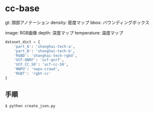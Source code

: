 # cc-base

gt: 頭部アノテーション
density: 密度マップ
bbox: バウンディングボックス

image: RGB画像
depth: 深度マップ
temperature: 温度マップ

```python
dataset_dict = {
    'part_A': 'shanghai-tech-a', 
    'part_B': 'shanghai-tech-b', 
    'RGBD': 'shanghai-tech-rgbd', 
    'UCF-QNRF': 'ucf-qnrf',
    'UCF_CC_50': 'ucf-cc-50',
    'NWPU': 'nwpu-crowd', 
    'RGBT': 'rgbt-cc'
}
```

## 手順

```bash
$ python create_json.py 
```